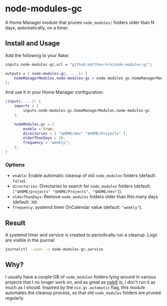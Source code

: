 # node-modules-gc

A Home Manager module that prunes `node_modules/` folders older than N days, automatically, on a timer.

## Install and Usage

Add the following to your flake:

```nix
inputs.node-modules-gc.url = "github:matthew-hre/node-modules-gc";

outputs = { node-modules-gc, ... }: {
    homeManagerModules.node-modules-gc = node-modules-gc.homeManagerModules.node-modules-gc;
};
```

And use it in your Home Manager configuration:

```nix
{inputs, ...}: {
    imports = [
        inputs.node-modules-gc.homeManagerModules.node-modules-gc
    ];

    nodeModules.gc = {
        enable = true;
        directories = [ "$HOME/dev" "$HOME/Projects" ];
        olderThanDays = 30;
        frequency = "weekly";
    };
}
```

### Options

- `enable`: Enable automatic cleanup of old `node_modules` folders (default: `false`).
- `directories`: Directories to search for `node_modules` folders (default: `["$HOME/projects" "$HOME/Projects", "$HOME/dev"]`).
- `olderThanDays`: Remove `node_modules` folders older than this many days (default: `30`).
- `frequency`: systemd timer OnCalendar value (default: `"weekly"`).

## Result

A systemd timer and service is created to periodically run a cleanup. Logs are visible in the journal:

```bash
journalctl --user -u node-modules-gc.service
```

## Why?

I usually have a couple GB of `node_modules` folders lying around in various projects that I no longer work on, and as great as [npkill](https://github.com/voidcosmos/npkill) is, I don't run it as much as I should. Inspired by the `nix.gc.automatic` flag, this module automates the cleanup process, so that old `node_modules` folders are pruned regularly.
